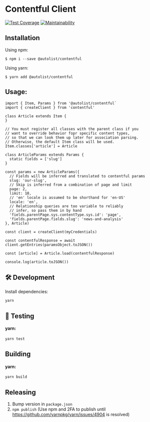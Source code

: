 # Contentful Client
[![Test Coverage](https://api.codeclimate.com/v1/badges/232853287f54be2172aa/test_coverage)](https://codeclimate.com/repos/5b806b29d9fa0f16a200a9c4/test_coverage)
[![Maintainability](https://api.codeclimate.com/v1/badges/232853287f54be2172aa/maintainability)](https://codeclimate.com/repos/5b806b29d9fa0f16a200a9c4/maintainability)

## Installation

Using npm:
```shell
$ npm i --save @autolist/contentful
```

Using yarn:
```shell
$ yarn add @autolist/contentful
```

## Usage:

```
import { Item, Params } from '@autolist/contentful`
import { createClient } from 'contentful'

class Article extends Item {
}

// You must register all classes with the parent class if you
// want to override behavior fopr specific content types,
// so that we can look them up later for association parsing.
// Otherwise, the default Item class will be used.
Item.classes['article'] = Article

class ArticleParams extends Params {
  static fields = ['slug']
}

const params = new ArticleParams({
  // Fields will be inferred and translated to contentful params
  slug: 'our-slug',
  // Skip is inferred from a combination of page and limit
  page: 2,
  limit: 10,
  // 'en' locale is assumed to be shorthand for 'en-US'
  locale: 'en',
  // Relationship queries are too variable to reliably
  // infer, so pass them in by hand
  'fields.parentPage.sys.contentType.sys.id': 'page',
  'fields.parentPage.fields.slug': 'news-and-analysis'
}, Article)

const client = createClient(myCredentials)

const contentfulResponse = await client.getEntries(paramsObject.toJSON())

const [article] = Article.load(contentfulResponse)

console.log(article.toJSON())
```

## :hammer_and_wrench: Development

Install dependencies:

```sh
yarn
```

## :robot: Testing

#### yarn:
```sh
yarn test
```

## Building

#### yarn:
```sh
yarn build
```

## Releasing
1. Bump version in `package.json`
1. `npm publish` (Use npm and 2FA to publish until https://github.com/yarnpkg/yarn/issues/4904 is resolved)
